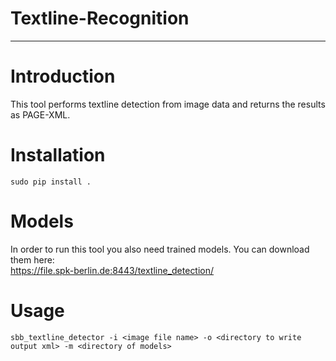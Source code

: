 # Textline-Recognition

***
# Introduction
This tool performs textline detection from image data and returns the results as PAGE-XML.

# Installation

`sudo pip install .`

# Models
In order to run this tool you also need trained models. You can download them here:   
https://file.spk-berlin.de:8443/textline_detection/

# Usage

`sbb_textline_detector -i <image file name> -o <directory to write output xml> -m <directory of models>`
